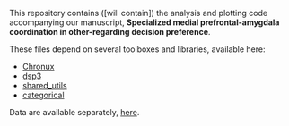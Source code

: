This repository contains ([will contain]) the analysis and plotting code accompanying our manuscript, **Specialized medial prefrontal-amygdala coordination in other-regarding decision preference**.

These files depend on several toolboxes and libraries, available here:
* [Chronux](http://chronux.org/)
* [dsp3](https://github.com/nfagan/dsp3)
* [shared_utils](https://github.com/nfagan/shared_utils)
* [categorical](https://github.com/nfagan/categorical)

Data are available separately, [here](https://gin.g-node.org/changlab/medial-prefrontal-amygdala-coordination).
